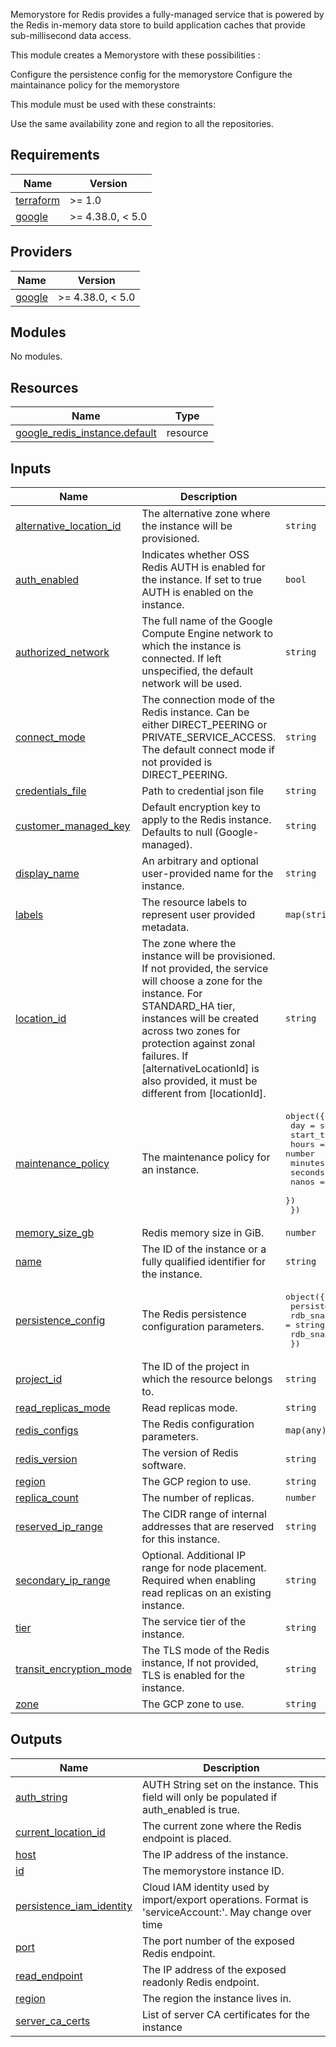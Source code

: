 Memorystore for Redis provides a fully-managed service that is powered by the Redis in-memory data store to build application caches that provide sub-millisecond data access.

This module creates a Memorystore with these possibilities :

Configure the persistence config for the memorystore
Configure the maintainance policy for the memorystore

This module must be used with these constraints:

Use the same availability zone and region to all the repositories.
<!-- BEGIN_TF_DOCS -->
## Requirements

| Name | Version |
|------|---------|
| <a name="requirement_terraform"></a> [terraform](#requirement\_terraform) | >= 1.0 |
| <a name="requirement_google"></a> [google](#requirement\_google) | >= 4.38.0, < 5.0 |

## Providers

| Name | Version |
|------|---------|
| <a name="provider_google"></a> [google](#provider\_google) | >= 4.38.0, < 5.0 |

## Modules

No modules.

## Resources

| Name | Type |
|------|------|
| [google_redis_instance.default](https://registry.terraform.io/providers/hashicorp/google/latest/docs/resources/redis_instance) | resource |

## Inputs

| Name | Description | Type | Default | Required |
|------|-------------|------|---------|:--------:|
| <a name="input_alternative_location_id"></a> [alternative\_location\_id](#input\_alternative\_location\_id) | The alternative zone where the instance will be provisioned. | `string` | `null` | no |
| <a name="input_auth_enabled"></a> [auth\_enabled](#input\_auth\_enabled) | Indicates whether OSS Redis AUTH is enabled for the instance. If set to true AUTH is enabled on the instance. | `bool` | `false` | no |
| <a name="input_authorized_network"></a> [authorized\_network](#input\_authorized\_network) | The full name of the Google Compute Engine network to which the instance is connected. If left unspecified, the default network will be used. | `string` | `null` | no |
| <a name="input_connect_mode"></a> [connect\_mode](#input\_connect\_mode) | The connection mode of the Redis instance. Can be either DIRECT\_PEERING or PRIVATE\_SERVICE\_ACCESS. The default connect mode if not provided is DIRECT\_PEERING. | `string` | `null` | no |
| <a name="input_credentials_file"></a> [credentials\_file](#input\_credentials\_file) | Path to credential json file | `string` | n/a | yes |
| <a name="input_customer_managed_key"></a> [customer\_managed\_key](#input\_customer\_managed\_key) | Default encryption key to apply to the Redis instance. Defaults to null (Google-managed). | `string` | `null` | no |
| <a name="input_display_name"></a> [display\_name](#input\_display\_name) | An arbitrary and optional user-provided name for the instance. | `string` | `null` | no |
| <a name="input_labels"></a> [labels](#input\_labels) | The resource labels to represent user provided metadata. | `map(string)` | `null` | no |
| <a name="input_location_id"></a> [location\_id](#input\_location\_id) | The zone where the instance will be provisioned. If not provided, the service will choose a zone for the instance. For STANDARD\_HA tier, instances will be created across two zones for protection against zonal failures. If [alternativeLocationId] is also provided, it must be different from [locationId]. | `string` | `null` | no |
| <a name="input_maintenance_policy"></a> [maintenance\_policy](#input\_maintenance\_policy) | The maintenance policy for an instance. | <pre>object({<br>    day = string<br>    start_time = object({<br>      hours   = number<br>      minutes = number<br>      seconds = number<br>      nanos   = number<br>    })<br>  })</pre> | `null` | no |
| <a name="input_memory_size_gb"></a> [memory\_size\_gb](#input\_memory\_size\_gb) | Redis memory size in GiB. | `number` | `1` | no |
| <a name="input_name"></a> [name](#input\_name) | The ID of the instance or a fully qualified identifier for the instance. | `string` | n/a | yes |
| <a name="input_persistence_config"></a> [persistence\_config](#input\_persistence\_config) | The Redis persistence configuration parameters. | <pre>object({<br>    persistence_mode        = string<br>    rdb_snapshot_period     = string<br>    rdb_snapshot_start_time = string<br>  })</pre> | `null` | no |
| <a name="input_project_id"></a> [project\_id](#input\_project\_id) | The ID of the project in which the resource belongs to. | `string` | n/a | yes |
| <a name="input_read_replicas_mode"></a> [read\_replicas\_mode](#input\_read\_replicas\_mode) | Read replicas mode. | `string` | `"READ_REPLICAS_DISABLED"` | no |
| <a name="input_redis_configs"></a> [redis\_configs](#input\_redis\_configs) | The Redis configuration parameters. | `map(any)` | `{}` | no |
| <a name="input_redis_version"></a> [redis\_version](#input\_redis\_version) | The version of Redis software. | `string` | `null` | no |
| <a name="input_region"></a> [region](#input\_region) | The GCP region to use. | `string` | `null` | no |
| <a name="input_replica_count"></a> [replica\_count](#input\_replica\_count) | The number of replicas. | `number` | `null` | no |
| <a name="input_reserved_ip_range"></a> [reserved\_ip\_range](#input\_reserved\_ip\_range) | The CIDR range of internal addresses that are reserved for this instance. | `string` | `null` | no |
| <a name="input_secondary_ip_range"></a> [secondary\_ip\_range](#input\_secondary\_ip\_range) | Optional. Additional IP range for node placement. Required when enabling read replicas on an existing instance. | `string` | `null` | no |
| <a name="input_tier"></a> [tier](#input\_tier) | The service tier of the instance. | `string` | `"STANDARD_HA"` | no |
| <a name="input_transit_encryption_mode"></a> [transit\_encryption\_mode](#input\_transit\_encryption\_mode) | The TLS mode of the Redis instance, If not provided, TLS is enabled for the instance. | `string` | `"SERVER_AUTHENTICATION"` | no |
| <a name="input_zone"></a> [zone](#input\_zone) | The GCP zone to use. | `string` | `null` | no |

## Outputs

| Name | Description |
|------|-------------|
| <a name="output_auth_string"></a> [auth\_string](#output\_auth\_string) | AUTH String set on the instance. This field will only be populated if auth\_enabled is true. |
| <a name="output_current_location_id"></a> [current\_location\_id](#output\_current\_location\_id) | The current zone where the Redis endpoint is placed. |
| <a name="output_host"></a> [host](#output\_host) | The IP address of the instance. |
| <a name="output_id"></a> [id](#output\_id) | The memorystore instance ID. |
| <a name="output_persistence_iam_identity"></a> [persistence\_iam\_identity](#output\_persistence\_iam\_identity) | Cloud IAM identity used by import/export operations. Format is 'serviceAccount:'. May change over time |
| <a name="output_port"></a> [port](#output\_port) | The port number of the exposed Redis endpoint. |
| <a name="output_read_endpoint"></a> [read\_endpoint](#output\_read\_endpoint) | The IP address of the exposed readonly Redis endpoint. |
| <a name="output_region"></a> [region](#output\_region) | The region the instance lives in. |
| <a name="output_server_ca_certs"></a> [server\_ca\_certs](#output\_server\_ca\_certs) | List of server CA certificates for the instance |
<!-- END_TF_DOCS -->